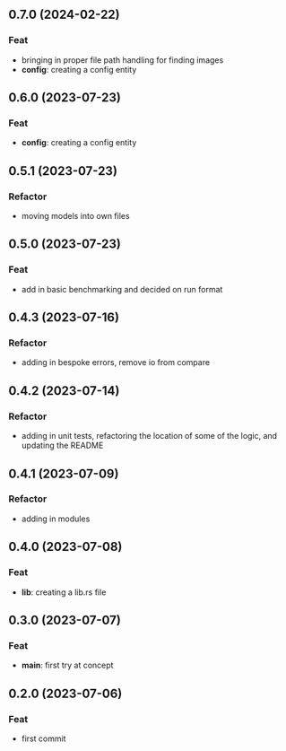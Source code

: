 ## 0.7.0 (2024-02-22)

### Feat

- bringing in proper file path handling for finding images
- **config**: creating a config entity

## 0.6.0 (2023-07-23)

### Feat

- **config**: creating a config entity

## 0.5.1 (2023-07-23)

### Refactor

- moving models into own files

## 0.5.0 (2023-07-23)

### Feat

- add in basic benchmarking and decided on run format

## 0.4.3 (2023-07-16)

### Refactor

- adding in bespoke errors, remove io from compare

## 0.4.2 (2023-07-14)

### Refactor

- adding in unit tests, refactoring the location of some of the logic, and updating the README

## 0.4.1 (2023-07-09)

### Refactor

- adding in modules

## 0.4.0 (2023-07-08)

### Feat

- **lib**: creating a lib.rs file

## 0.3.0 (2023-07-07)

### Feat

- **main**: first try at concept

## 0.2.0 (2023-07-06)

### Feat

- first commit
